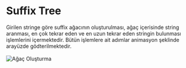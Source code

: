 # Suffix Tree
Girilen stringe göre suffix ağacının oluşturulması, ağaç içerisinde string aranması, en çok tekrar eden ve en uzun tekrar eden stringin bulunması işlemlerini içermektedir. Bütün işlemlere ait adımlar animasyon şeklinde arayüzde gödterilmektedir.</br></br> 
![Ağaç Oluşturma](https://user-images.githubusercontent.com/47196852/52087198-cf621580-25b9-11e9-965b-9aef622f86ae.gif)
